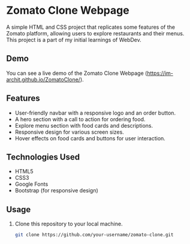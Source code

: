 
# Zomato Clone Webpage

A simple HTML and CSS project that replicates some features of the Zomato platform, allowing users to explore restaurants and their menus. This project is a part of my initial learnings of WebDev.


## Demo

You can see a live demo of the Zomato Clone Webpage (https://im-archit.github.io/ZomatoClone/).

## Features

- User-friendly navbar with a responsive logo and an order button.
- A hero section with a call to action for ordering food.
- Explore menu section with food cards and descriptions.
- Responsive design for various screen sizes.
- Hover effects on food cards and buttons for user interaction.

## Technologies Used

- HTML5
- CSS3
- Google Fonts
- Bootstrap (for responsive design)

## Usage

1. Clone this repository to your local machine.

   ```bash
   git clone https://github.com/your-username/zomato-clone.git
